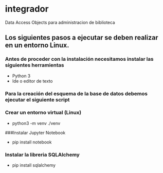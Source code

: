 # integrador
Data Access Objects para administracion de biblioteca

## Los siguientes pasos a ejecutar se deben realizar en un entorno Linux.

### Antes de proceder con la instalación necesitamos instalar las siguientes herramientas
* Python 3
* Ide o editor de texto


### Para la creación del esquema de la base de datos debemos ejecutar el siguiente script

### Crear un entorno virtual (Linux)
* python3 -m venv ./venv

###Instalar Jupyter Notebook
* pip install notebook 

### Instalar la libreria SQLAlchemy
* pip install sqlalchemy

